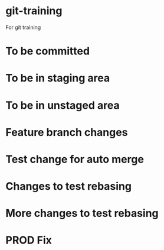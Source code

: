 # git-training
For git training

# To be committed

# To be in staging area

# To be in unstaged area

# Feature branch changes

# Test change for auto merge

# Changes to test rebasing

# More changes to test rebasing

# PROD Fix